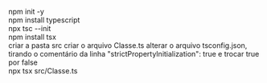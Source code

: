 npm init -y </br>
npm install typescript </br>
npx tsc --init </br>
npm install tsx </br>
criar a pasta src
criar o arquivo Classe.ts
alterar o arquivo tsconfig.json, tirando o comentário da linha "strictPropertyInitialization": true e trocar true por false  
npx tsx src/Classe.ts

